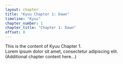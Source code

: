 ```yaml
---
layout: chapter
title: "Kyuu Chapter 1: Dawn"
timeline: "Kyuu"
chapter_number: 1
chapter_title: "Chapter 1: Dawn"
offset: 0
---
```


This is the content of Kyuu Chapter 1.  
Lorem ipsum dolor sit amet, consectetur adipiscing elit.  
(Additional chapter content here...)

